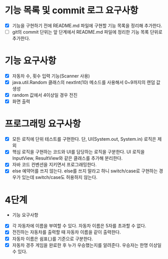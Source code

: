 # 기능 목록 및 commit 로그 요구사항
-[x] 기능을 구현하기 전에 README.md 파일에 구현할 기능 목록을 정리해 추가한다.
-[ ] git의 commit 단위는 앞 단계에서 README.md 파일에 정리한 기능 목록 단위로 추가한다.

# 기능 요구사항
-[x] 자동차 수, 횟수 입력 기능(Scanner 사용)
-[x] java.util.Random 클래스의 nextInt(10) 메소드를 사용해서 0~9까지의 랜덤 값 생성
-[x] random 값에서 4이상일 경우 전진
-[x] 화면 출력

# 프로그래밍 요구사항
-[x] 모든 로직에 단위 테스트를 구현한다. 단, UI(System.out, System.in) 로직은 제외
-[x] 핵심 로직을 구현하는 코드와 UI를 담당하는 로직을 구분한다. UI 로직을 InputView, ResultView와 같은 클래스를 추가해 분리한다.
-[x] 자바 코드 컨벤션을 지키면서 프로그래밍한다.
-[x] else 예약어를 쓰지 않는다. else를 쓰지 말라고 하니 switch/case로 구현하는 경우가 있는데 switch/case도 허용하지 않는다.

# 4단계
- 기능 요구사항
-[x] 각 자동차에 이름을 부여할 수 있다. 자동차 이름은 5자를 초과할 수 없다.
-[x] 전진하는 자동차를 출력할 때 자동차 이름을 같이 출력한다.
-[x] 자동차 이름은 쉼표(,)를 기준으로 구분한다.
-[x] 자동차 경주 게임을 완료한 후 누가 우승했는지를 알려준다. 우승자는 한명 이상일 수 있다.